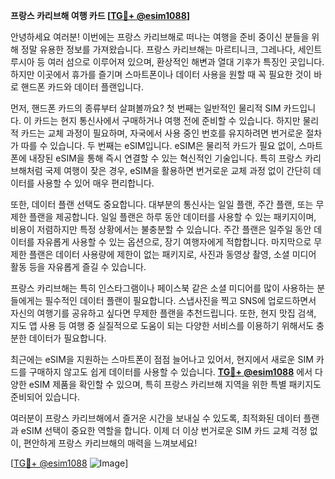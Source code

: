**프랑스 카리브해 여행 카드 [[TG💪+ @esim1088](https://t.me/s/esim1088)]**

안녕하세요 여러분! 이번에는 프랑스 카리브해로 떠나는 여행을 준비 중이신 분들을 위해 정말 유용한 정보를 가져왔습니다. 프랑스 카리브해는 마르티니크, 그레나다, 세인트루시아 등 여러 섬으로 이루어져 있으며, 환상적인 해변과 열대 기후가 특징인 곳입니다. 하지만 이곳에서 휴가를 즐기며 스마트폰이나 데이터 사용을 원할 때 꼭 필요한 것이 바로 핸드폰 카드와 데이터 플랜입니다.

먼저, 핸드폰 카드의 종류부터 살펴볼까요? 첫 번째는 일반적인 물리적 SIM 카드입니다. 이 카드는 현지 통신사에서 구매하거나 여행 전에 준비할 수 있습니다. 하지만 물리적 카드는 교체 과정이 필요하며, 자국에서 사용 중인 번호를 유지하려면 번거로운 절차가 따를 수 있습니다. 두 번째는 eSIM입니다. eSIM은 물리적 카드가 필요 없이, 스마트폰에 내장된 eSIM을 통해 즉시 연결할 수 있는 혁신적인 기술입니다. 특히 프랑스 카리브해처럼 국제 여행이 잦은 경우, eSIM을 활용하면 번거로운 교체 과정 없이 간단히 데이터를 사용할 수 있어 매우 편리합니다.

또한, 데이터 플랜 선택도 중요합니다. 대부분의 통신사는 일일 플랜, 주간 플랜, 또는 무제한 플랜을 제공합니다. 일일 플랜은 하루 동안 데이터를 사용할 수 있는 패키지이며, 비용이 저렴하지만 특정 상황에서는 불충분할 수 있습니다. 주간 플랜은 일주일 동안 데이터를 자유롭게 사용할 수 있는 옵션으로, 장기 여행자에게 적합합니다. 마지막으로 무제한 플랜은 데이터 사용량에 제한이 없는 패키지로, 사진과 동영상 촬영, 소셜 미디어 활동 등을 자유롭게 즐길 수 있습니다.

프랑스 카리브해는 특히 인스타그램이나 페이스북 같은 소셜 미디어를 많이 사용하는 분들에게는 필수적인 데이터 플랜이 필요합니다. 스냅사진을 찍고 SNS에 업로드하면서 자신의 여행기를 공유하고 싶다면 무제한 플랜을 추천드립니다. 또한, 현지 맛집 검색, 지도 앱 사용 등 여행 중 실질적으로 도움이 되는 다양한 서비스를 이용하기 위해서도 충분한 데이터가 필요합니다.

최근에는 eSIM을 지원하는 스마트폰이 점점 늘어나고 있어서, 현지에서 새로운 SIM 카드를 구매하지 않고도 쉽게 데이터를 사용할 수 있습니다. **[TG💪+ @esim1088](https://t.me/s/esim1088)** 에서 다양한 eSIM 제품을 확인할 수 있으며, 특히 프랑스 카리브해 지역을 위한 특별 패키지도 준비되어 있습니다.

여러분이 프랑스 카리브해에서 즐거운 시간을 보내실 수 있도록, 최적화된 데이터 플랜과 eSIM 선택이 중요한 역할을 합니다. 이제 더 이상 번거로운 SIM 카드 교체 걱정 없이, 편안하게 프랑스 카리브해의 매력을 느껴보세요!

[[TG💪+ @esim1088](https://t.me/s/esim1088) ![Image](https://i.postimg.cc/Y0z9fWf4/image.png)]